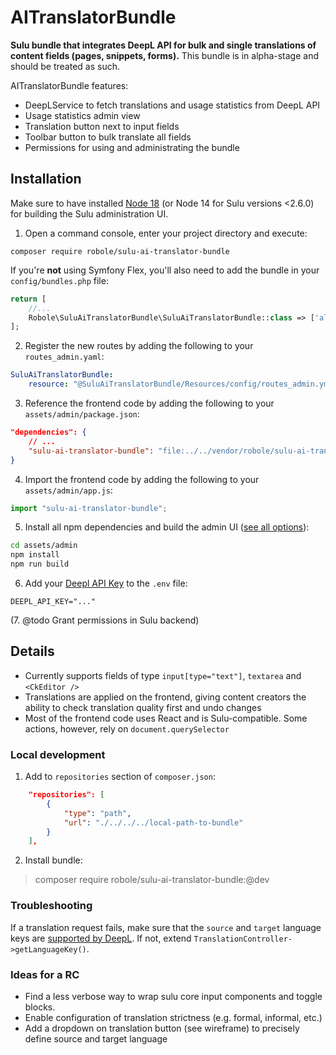 # AITranslatorBundle

**Sulu bundle that integrates DeepL API for bulk and single translations of content fields (pages, snippets, forms).** This bundle is in alpha-stage and should be treated as such.

AITranslatorBundle features:

-   DeepLService to fetch translations and usage statistics from DeepL API
-   Usage statistics admin view
-   Translation button next to input fields
-   Toolbar button to bulk translate all fields
-   Permissions for using and administrating the bundle

## Installation

Make sure to have installed [Node 18](https://nodejs.org/en/) (or Node 14 for Sulu versions <2.6.0) for building the Sulu administration UI.

1. Open a command console, enter your project directory and execute:

```console
composer require robole/sulu-ai-translator-bundle
```

If you're **not** using Symfony Flex, you'll also need to add the bundle in your `config/bundles.php` file:

```php
return [
    //...
    Robole\SuluAiTranslatorBundle\SuluAiTranslatorBundle::class => ['all' => true],
];
```

2. Register the new routes by adding the following to your `routes_admin.yaml`:

```yaml
SuluAiTranslatorBundle:
    resource: "@SuluAiTranslatorBundle/Resources/config/routes_admin.yml"
```

3. Reference the frontend code by adding the following to your `assets/admin/package.json`:

```json
"dependencies": {
    // ...
    "sulu-ai-translator-bundle": "file:../../vendor/robole/sulu-ai-translator-bundle/src/Resources/js"
}
```

4. Import the frontend code by adding the following to your `assets/admin/app.js`:

```javascript
import "sulu-ai-translator-bundle";
```

5. Install all npm dependencies and build the admin UI ([see all options](https://docs.sulu.io/en/2.5/cookbook/build-admin-frontend.html)):

```bash
cd assets/admin
npm install
npm run build
```

6. Add your [Deepl API Key](https://support.deepl.com/hc/en-us/articles/360020695820-API-Key-for-DeepL-s-API#h_01HM9MFQ195GTHM93RRY63M18W) to the `.env` file:

```
DEEPL_API_KEY="..."
```

(7. @todo Grant permissions in Sulu backend)

## Details

-   Currently supports fields of type `input[type="text"]`, `textarea` and `<CkEditor />`
-   Translations are applied on the frontend, giving content creators the ability to check translation quality first and undo changes
-   Most of the frontend code uses React and is Sulu-compatible. Some actions, however, rely on `document.querySelector`

### Local development

1. Add to `repositories` section of `composer.json`:

```json
    "repositories": [
        {
            "type": "path",
            "url": "./../../../local-path-to-bundle"
        }
    ],
```

2. Install bundle:

> composer require robole/sulu-ai-translator-bundle:@dev

### Troubleshooting

If a translation request fails, make sure that the `source` and `target` language keys are [supported by DeepL](https://developers.deepl.com/docs/resources/supported-languages#target-languages). If not, extend `TranslationController->getLanguageKey()`.

### Ideas for a RC

-   Find a less verbose way to wrap sulu core input components and toggle blocks.
-   Enable configuration of translation strictness (e.g. formal, informal, etc.)
-   Add a dropdown on translation button (see wireframe) to precisely define source and target language
